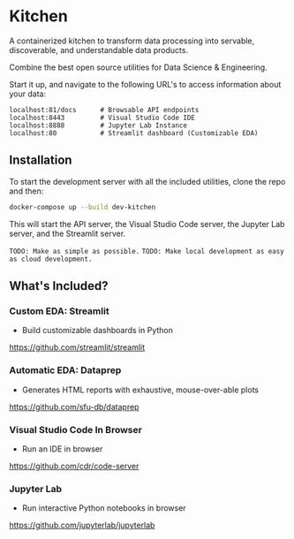 # Kitchen
A containerized kitchen to transform data processing into servable, discoverable, and
 understandable data products.
 
Combine the best open source utilities for Data Science & Engineering.

Start it up, and navigate to the following URL's to access information about your data:

```
localhost:81/docs      # Browsable API endpoints
localhost:8443         # Visual Studio Code IDE
localhost:8888         # Jupyter Lab Instance
localhost:80           # Streamlit dashboard (Customizable EDA)
```

## Installation
To start the development server with all the included utilities, clone the repo and then:

```bash
docker-compose up --build dev-kitchen
```

This will start the API server, the Visual Studio Code server, the Jupyter Lab server,
and the Streamlit server.

`TODO: Make as simple as possible.`
`TODO: Make local development as easy as cloud development.`

## What's Included?

### Custom EDA: Streamlit
- Build customizable dashboards in Python

https://github.com/streamlit/streamlit

### Automatic EDA: Dataprep
- Generates HTML reports with exhaustive, mouse-over-able plots

https://github.com/sfu-db/dataprep

### Visual Studio Code In Browser
- Run an IDE in browser 

https://github.com/cdr/code-server

### Jupyter Lab
- Run interactive Python notebooks in browser

https://github.com/jupyterlab/jupyterlab